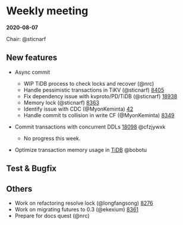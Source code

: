 # Weekly meeting

**2020-08-07**

Chair: @sticnarf

## New features

* Async commit
  - WIP TiDB process to check locks and recover (@nrc)
  - Handle pessimistic transactions in TiKV (@sticnarf) [8405](https://github.com/tikv/tikv/pull/8405)
  - Fix dependency issue with kvproto/PD/TiDB (@sticnarf) [18938](https://github.com/pingcap/tidb/pull/18938)
  - Memory lock (@sticnarf) [8363](https://github.com/tikv/tikv/pull/8363)
  - Identify issue with CDC (@MyonKeminta) [42](https://github.com/tikv/sig-transaction/issues/42)
  - Handle commit ts collision in write CF (@MyonKeminta) [8349](https://github.com/tikv/tikv/pull/8349)
  
* Commit transactions with concurrent DDLs [18098](https://github.com/pingcap/tidb/issues/18098) @cfzjywxk
  - No progress this week.

* Optimize transaction memory usage in [TiDB](https://github.com/pingcap/tidb/projects/54) @bobotu

## Test & Bugfix

## Others

* Work on refactoring resolve lock (@longfangsong) [8276](https://github.com/tikv/tikv/pull/8276)
* Work on migrating futures to 0.3 (@ekexium) [8361](https://github.com/tikv/tikv/pull/8361)
* Prepare for docs quest (@nrc)
